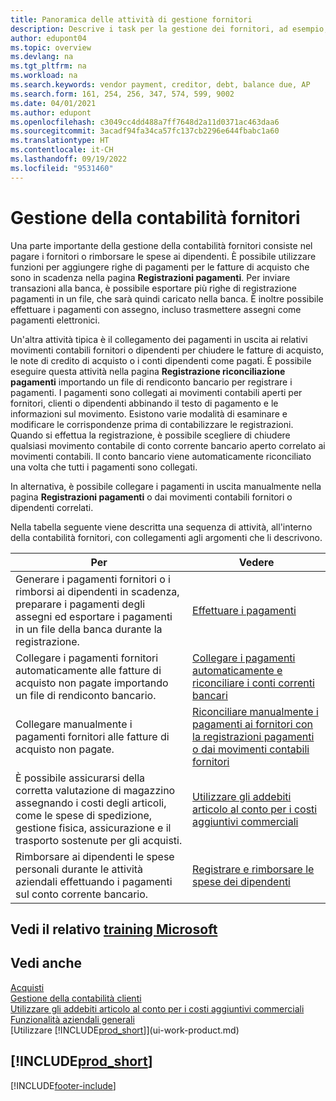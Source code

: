 ```yaml
---
title: Panoramica delle attività di gestione fornitori
description: Descrive i task per la gestione dei fornitori, ad esempio, pagare i creditori o collegare i pagamenti in uscita ai movimenti contabili per chiudere fatture o note di credito.
author: edupont04
ms.topic: overview
ms.devlang: na
ms.tgt_pltfrm: na
ms.workload: na
ms.search.keywords: vendor payment, creditor, debt, balance due, AP
ms.search.form: 161, 254, 256, 347, 574, 599, 9002
ms.date: 04/01/2021
ms.author: edupont
ms.openlocfilehash: c3049cc4dd488a7ff7648d2a11d0371ac463daa6
ms.sourcegitcommit: 3acadf94fa34ca57fc137cb2296e644fbabc1a60
ms.translationtype: HT
ms.contentlocale: it-CH
ms.lasthandoff: 09/19/2022
ms.locfileid: "9531460"
---
```

# <a name="managing-payables"></a>Gestione della contabilità fornitori

Una parte importante della gestione della contabilità fornitori consiste nel pagare i fornitori o rimborsare le spese ai dipendenti. È possibile utilizzare funzioni per aggiungere righe di pagamenti per le fatture di acquisto che sono in scadenza nella pagina **Registrazioni pagamenti**. Per inviare transazioni alla banca, è possibile esportare più righe di registrazione pagamenti in un file, che sarà quindi caricato nella banca. È inoltre possibile effettuare i pagamenti con assegno, incluso trasmettere assegni come pagamenti elettronici.

Un'altra attività tipica è il collegamento dei pagamenti in uscita ai relativi movimenti contabili fornitori o dipendenti per chiudere le fatture di acquisto, le note di credito di acquisto o i conti dipendenti come pagati. È possibile eseguire questa attività nella pagina **Registrazione riconciliazione pagamenti** importando un file di rendiconto bancario per registrare i pagamenti. I pagamenti sono collegati ai movimenti contabili aperti per fornitori, clienti o dipendenti abbinando il testo di pagamento e le informazioni sul movimento. Esistono varie modalità di esaminare e modificare le corrispondenze prima di contabilizzare le registrazioni. Quando si effettua la registrazione, è possibile scegliere di chiudere qualsiasi movimento contabile di conto corrente bancario aperto correlato ai movimenti contabili. Il conto bancario viene automaticamente riconciliato una volta che tutti i pagamenti sono collegati.

In alternativa, è possibile collegare i pagamenti in uscita manualmente nella pagina **Registrazioni pagamenti** o dai movimenti contabili fornitori o dipendenti correlati.

Nella tabella seguente viene descritta una sequenza di attività, all'interno della contabilità fornitori, con collegamenti agli argomenti che li descrivono.

| Per | Vedere |
| --- | --- |
| Generare i pagamenti fornitori o i rimborsi ai dipendenti in scadenza, preparare i pagamenti degli assegni ed esportare i pagamenti in un file della banca durante la registrazione. |[Effettuare i pagamenti](payables-make-payments.md) |
| Collegare i pagamenti fornitori automaticamente alle fatture di acquisto non pagate importando un file di rendiconto bancario. |[Collegare i pagamenti automaticamente e riconciliare i conti correnti bancari](receivables-apply-payments-auto-reconcile-bank-accounts.md) |
| Collegare manualmente i pagamenti fornitori alle fatture di acquisto non pagate. |[Riconciliare manualmente i pagamenti ai fornitori con la registrazioni pagamenti o dai movimenti contabili fornitori](payables-how-apply-purchase-transactions-manually.md) |
|È possibile assicurarsi della corretta valutazione di magazzino assegnando i costi degli articoli, come le spese di spedizione, gestione fisica, assicurazione e il trasporto sostenute per gli acquisti.|[Utilizzare gli addebiti articolo al conto per i costi aggiuntivi commerciali](payables-how-assign-item-charges.md)|
|Rimborsare ai dipendenti le spese personali durante le attività aziendali effettuando i pagamenti sul conto corrente bancario.|[Registrare e rimborsare le spese dei dipendenti](finance-how-record-reimburse-employee-expenses.md)|

## <a name="see-related-microsoft-training"></a>Vedi il relativo [training Microsoft](/training/paths/process-customer-vendor-payments-dynamics-365-business-central/)

## <a name="see-also"></a>Vedi anche
[Acquisti](purchasing-manage-purchasing.md)  
[Gestione della contabilità clienti](receivables-manage-receivables.md)  
[Utilizzare gli addebiti articolo al conto per i costi aggiuntivi commerciali](payables-how-assign-item-charges.md)  
[Funzionalità aziendali generali](ui-across-business-areas.md)  
[Utilizzare [!INCLUDE[prod_short](includes/prod_short.md)]](ui-work-product.md)

## [!INCLUDE[prod_short](includes/free_trial_md.md)]  


[!INCLUDE[footer-include](includes/footer-banner.md)]
